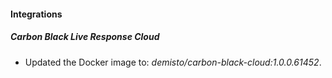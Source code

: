 #### Integrations
##### Carbon Black Live Response Cloud
- Updated the Docker image to: *demisto/carbon-black-cloud:1.0.0.61452*.
